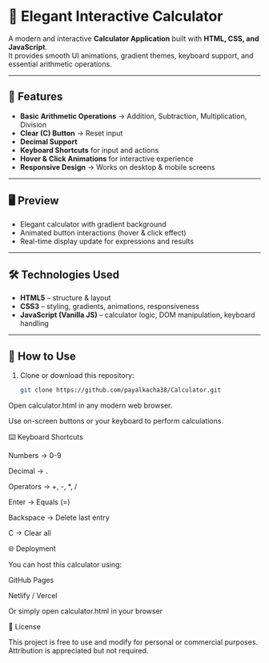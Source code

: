 # 🧮 Elegant Interactive Calculator

A modern and interactive **Calculator Application** built with **HTML, CSS, and JavaScript**.  
It provides smooth UI animations, gradient themes, keyboard support, and essential arithmetic operations.

---

## 🚀 Features

- **Basic Arithmetic Operations** → Addition, Subtraction, Multiplication, Division  
- **Clear (C) Button** → Reset input  
- **Decimal Support**  
- **Keyboard Shortcuts** for input and actions  
- **Hover & Click Animations** for interactive experience  
- **Responsive Design** → Works on desktop & mobile screens  

---

## 🖥️ Preview

- Elegant calculator with gradient background  
- Animated button interactions (hover & click effect)  
- Real-time display update for expressions and results  

---

## 🛠️ Technologies Used

- **HTML5** – structure & layout  
- **CSS3** – styling, gradients, animations, responsiveness  
- **JavaScript (Vanilla JS)** – calculator logic, DOM manipulation, keyboard handling  

---

## 📖 How to Use

1. Clone or download this repository:  
   ```bash
   git clone https://github.com/payalkacha38/Calculator.git

Open calculator.html in any modern web browser.

Use on-screen buttons or your keyboard to perform calculations.

⌨️ Keyboard Shortcuts

Numbers → 0-9

Decimal → .

Operators → +, -, *, /

Enter → Equals (=)

Backspace → Delete last entry

C → Clear all

🌐 Deployment

You can host this calculator using:

GitHub Pages

Netlify / Vercel

Or simply open calculator.html in your browser

📜 License

This project is free to use and modify for personal or commercial purposes.
Attribution is appreciated but not required.

